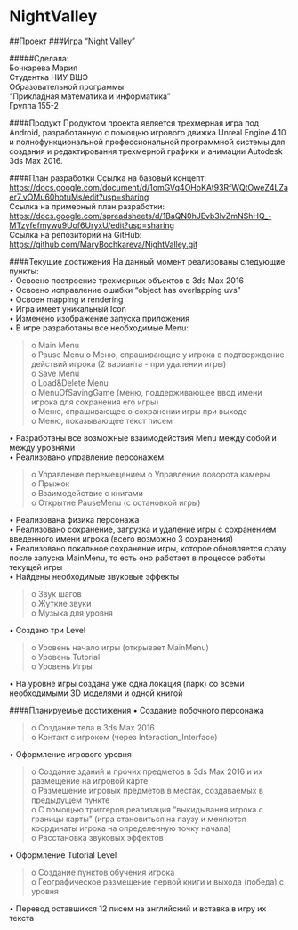 # NightValley
##Проект
###Игра “Night Valley”
  
  
#####Сделала:  
Бочкарева Мария  
Студентка НИУ ВШЭ  
Образовательной программы  
“Прикладная математика и информатика”  
Группа 155-2  
  
####Продукт
Продуктом проекта является трехмерная игра под Android, разработанную с помощью игрового движка Unreal Engine 4.10 и полнофункциональной профессиональной программной системы для создания и редактирования трехмерной графики и анимации Autodesk 3ds Max 2016.  

####План разработки
Ссылка на базовый концепт:   
https://docs.google.com/document/d/1omGVq4OHoKAt93RfWQtOweZ4LZaer7_vOMu60hbtuMs/edit?usp=sharing  
Ссылка на примерный план разработки:  
https://docs.google.com/spreadsheets/d/1BaQN0hJEvb3lvZmNShHQ_-MTzyfefmywu9Uof6UryxU/edit?usp=sharing  
Ссылка на репозиторий на GitHub:  
https://github.com/MaryBochkareva/NightValley.git  
  
####Текущие достижения
На данный момент реализованы следующие пункты:  
•	Освоено построение трехмерных объектов в 3ds Max 2016  
•	Освоено исправление ошибки “object has overlapping uvs”  
•	Освоен mapping и rendering  
•	Игра имеет уникальный Icon  
•	Изменено изображение запуска приложения  
•	В игре разработаны все необходимые Menu:  
>    o	Main Menu  
>    o	Pause Menu 
>    o	Меню, спрашивающие у игрока в подтверждение действий игрока (2 варианта - при удалении игры)  
>    o	Save Menu  
>    o	Load&Delete Menu  
>    o	MenuOfSavingGame (меню, поддерживающее ввод имени игрока для сохранения его игры)  
>    o	Меню, спрашивающее о сохранении игры при выходе  
>    o	Меню, показывающее текст писем  

•	Разработаны все возможные взаимодействия Menu между собой и между уровнями  
•	Реализовано управление персонажем:  
>    o	Управление перемещением 
>    o	Управление поворота камеры  
>    o	Прыжок  
>    o	Взаимодействие с книгами  
>    o	Открытие PauseMenu (с остановкой игры)  

•	Реализована физика персонажа  
•	Реализовано сохранение, загрузка и удаление игры с сохранением введенного имени игрока (всего возможно 3 сохранения)  
•	Реализовано локальное сохранение игры, которое обновляется сразу после запуска MainMenu, то есть оно работает в процессе работы текущей игры  
•	Найдены необходимые звуковые эффекты  
>    o	Звук шагов  
>    o	Жуткие звуки  
>    o	Музыка для уровня   

•	Создано три Level  
>    o	Уровень начало игры (открывает MainMenu)  
>    o	Уровень Tutorial  
>    o	Уровень Игры  

•	На уровне игры создана уже одна локация (парк) со всеми необходимыми 3D моделями и одной книгой  

  
####Планируемые достижения
•	Создание побочного персонажа  
>    o	Создание тела в 3ds Max 2016  
>    o	Контакт с игроком (через Interaction_Interface)  

•	Оформление игрового уровня  
>    o	Создание зданий и прочих предметов в 3ds Max 2016 и их размещение на игровой карте  
>    o	Размещение игровых предметов в местах, создаваемых в предыдущем пункте  
>    o	С помощью триггеров реализация “выкидывания игрока с границы карты” (игра становиться на паузу и меняются координаты игрока на определенную точку начала)  
>    o	Расстановка звуковых эффектов 

•	Оформление Tutorial Level  
>    o	Создание пунктов обучения игрока  
>    o	Географическое размещение первой книги и выхода (победа) с уровня  

•	Перевод оставшихся 12 писем на английский и вставка в игру их текста  

